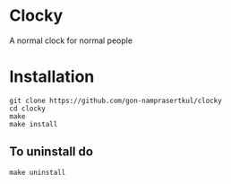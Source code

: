 # Clocky
A normal clock for normal people

# Installation

```
git clone https://github.com/gon-namprasertkul/clocky
cd clocky
make
make install
```

## To uninstall do

```
make uninstall
```


